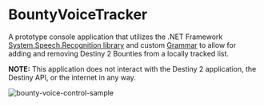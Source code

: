 # BountyVoiceTracker

A prototype console application that utilizes the .NET Framework [System.Speech.Recognition library](https://learn.microsoft.com/en-us/dotnet/api/system.speech.recognition.speechrecognitionengine) and custom [Grammar](https://learn.microsoft.com/en-us/dotnet/api/system.speech.recognition.grammar) to allow for adding and removing Destiny 2 Bounties from a locally tracked list.

**NOTE:** This application does not interact with the Destiny 2 application, the Destiny API, or the internet in any way.

![bounty-voice-control-sample](https://github.com/JacketsMask/Destiny-2-Bounty-Voice-Control/assets/4825979/f2674af6-401c-4259-9735-03a1a48295af)
